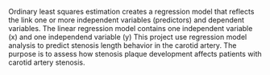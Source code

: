 Ordinary least squares estimation creates a regression model that reflects the link one or more independent variables (predictors) and dependent variables. The linear regression model contains one independent variable (x) and one independend variable (y)
This project use regression model analysis to predict stenosis length behavior in the carotid artery. 
The purpose is to assess how stenosis plaque development affects patients with carotid artery stenosis.
